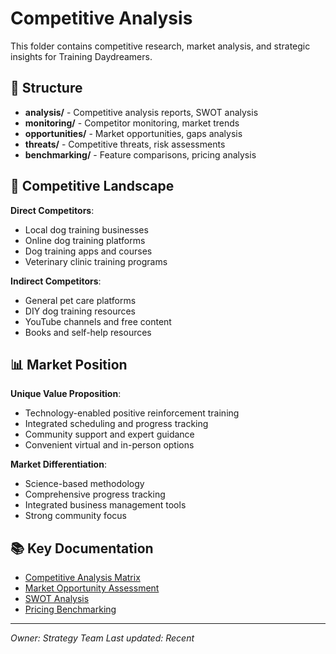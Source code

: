 # Competitive Analysis

This folder contains competitive research, market analysis, and strategic insights for Training Daydreamers.

## 📁 Structure

- **analysis/** - Competitive analysis reports, SWOT analysis
- **monitoring/** - Competitor monitoring, market trends
- **opportunities/** - Market opportunities, gaps analysis
- **threats/** - Competitive threats, risk assessments
- **benchmarking/** - Feature comparisons, pricing analysis

## 🏢 Competitive Landscape

**Direct Competitors**:
- Local dog training businesses
- Online dog training platforms
- Dog training apps and courses
- Veterinary clinic training programs

**Indirect Competitors**:
- General pet care platforms
- DIY dog training resources
- YouTube channels and free content
- Books and self-help resources

## 📊 Market Position

**Unique Value Proposition**:
- Technology-enabled positive reinforcement training
- Integrated scheduling and progress tracking
- Community support and expert guidance
- Convenient virtual and in-person options

**Market Differentiation**:
- Science-based methodology
- Comprehensive progress tracking
- Integrated business management tools
- Strong community focus

## 📚 Key Documentation

- [Competitive Analysis Matrix](./analysis/competitive-matrix.md)
- [Market Opportunity Assessment](./opportunities/market-opportunities.md)
- [SWOT Analysis](./analysis/swot-analysis.md)
- [Pricing Benchmarking](./benchmarking/pricing-comparison.md)

---

*Owner: Strategy Team*
*Last updated: Recent*
